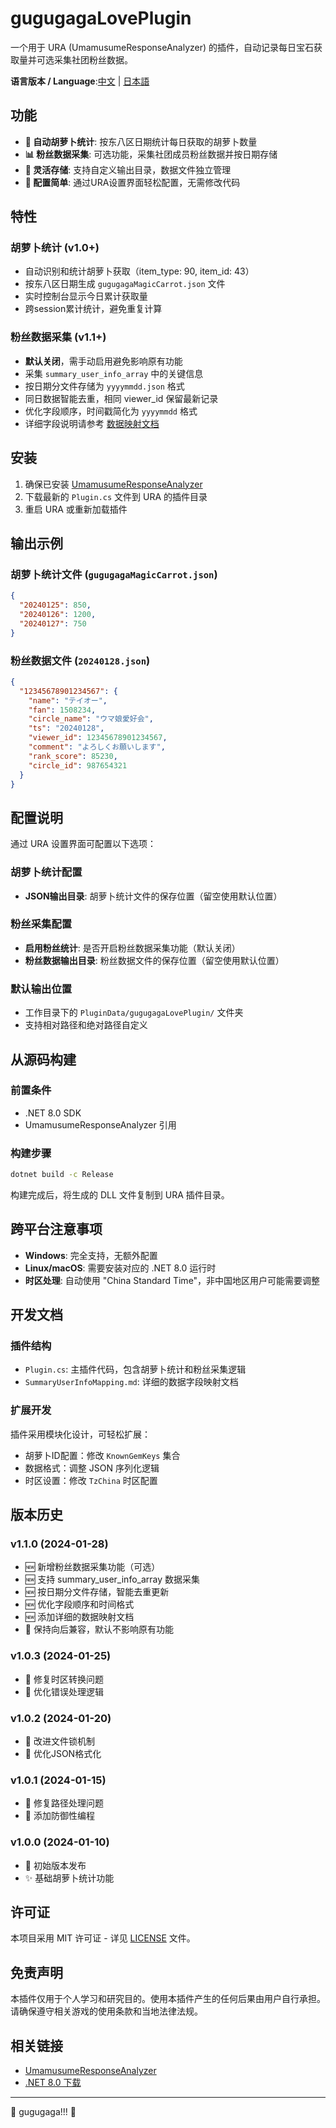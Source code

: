 # gugugagaLovePlugin

一个用于 URA (UmamusumeResponseAnalyzer) 的插件，自动记录每日宝石获取量并可选采集社团粉丝数据。

**语言版本 / Language**:[中文](README.md) | [日本語](README_JP.md)

## 功能

- **💎 自动胡萝卜统计**: 按东八区日期统计每日获取的胡萝卜数量
- **📊 粉丝数据采集**: 可选功能，采集社团成员粉丝数据并按日期存储
- **📁 灵活存储**: 支持自定义输出目录，数据文件独立管理
- **🔧 配置简单**: 通过URA设置界面轻松配置，无需修改代码

## 特性

### 胡萝卜统计 (v1.0+)
- 自动识别和统计胡萝卜获取（item_type: 90, item_id: 43）
- 按东八区日期生成 `gugugagaMagicCarrot.json` 文件
- 实时控制台显示今日累计获取量
- 跨session累计统计，避免重复计算

### 粉丝数据采集 (v1.1+) 
- **默认关闭**，需手动启用避免影响原有功能
- 采集 `summary_user_info_array` 中的关键信息
- 按日期分文件存储为 `yyyymmdd.json` 格式
- 同日数据智能去重，相同 viewer_id 保留最新记录
- 优化字段顺序，时间戳简化为 `yyyymmdd` 格式
- 详细字段说明请参考 [数据映射文档](src/SummaryUserInfoMapping.md)

## 安装

1. 确保已安装 [UmamusumeResponseAnalyzer](https://github.com/UmamusumeResponseAnalyzer/UmamusumeResponseAnalyzer)
2. 下载最新的 `Plugin.cs` 文件到 URA 的插件目录
3. 重启 URA 或重新加载插件

## 输出示例

### 胡萝卜统计文件 (`gugugagaMagicCarrot.json`)
```json
{
  "20240125": 850,
  "20240126": 1200,
  "20240127": 750
}
```

### 粉丝数据文件 (`20240128.json`)
```json
{
  "12345678901234567": {
    "name": "テイオー",
    "fan": 1508234,
    "circle_name": "ウマ娘愛好会",
    "ts": "20240128",
    "viewer_id": 12345678901234567,
    "comment": "よろしくお願いします",
    "rank_score": 85230,
    "circle_id": 987654321
  }
}
```

## 配置说明

通过 URA 设置界面可配置以下选项：

### 胡萝卜统计配置
- **JSON输出目录**: 胡萝卜统计文件的保存位置（留空使用默认位置）

### 粉丝采集配置  
- **启用粉丝统计**: 是否开启粉丝数据采集功能（默认关闭）
- **粉丝数据输出目录**: 粉丝数据文件的保存位置（留空使用默认位置）

### 默认输出位置
- 工作目录下的 `PluginData/gugugagaLovePlugin/` 文件夹
- 支持相对路径和绝对路径自定义

## 从源码构建

### 前置条件
- .NET 8.0 SDK
- UmamusumeResponseAnalyzer 引用

### 构建步骤
```bash
dotnet build -c Release
```

构建完成后，将生成的 DLL 文件复制到 URA 插件目录。

## 跨平台注意事项

- **Windows**: 完全支持，无额外配置
- **Linux/macOS**: 需要安装对应的 .NET 8.0 运行时
- **时区处理**: 自动使用 "China Standard Time"，非中国地区用户可能需要调整

## 开发文档

### 插件结构
- `Plugin.cs`: 主插件代码，包含胡萝卜统计和粉丝采集逻辑
- `SummaryUserInfoMapping.md`: 详细的数据字段映射文档

### 扩展开发
插件采用模块化设计，可轻松扩展：
- 胡萝卜ID配置：修改 `KnownGemKeys` 集合
- 数据格式：调整 JSON 序列化逻辑  
- 时区设置：修改 `TzChina` 时区配置

## 版本历史

### v1.1.0 (2024-01-28)
- 🆕 新增粉丝数据采集功能（可选）
- 🆕 支持 summary_user_info_array 数据采集
- 🆕 按日期分文件存储，智能去重更新
- 🆕 优化字段顺序和时间格式
- 🆕 添加详细的数据映射文档
- 🔧 保持向后兼容，默认不影响原有功能

### v1.0.3 (2024-01-25)
- 🐛 修复时区转换问题
- 🔧 优化错误处理逻辑

### v1.0.2 (2024-01-20)
- 🔧 改进文件锁机制
- 🔧 优化JSON格式化

### v1.0.1 (2024-01-15)
- 🐛 修复路径处理问题
- 🔧 添加防御性编程

### v1.0.0 (2024-01-10)
- 🎉 初始版本发布
- ✨ 基础胡萝卜统计功能

## 许可证

本项目采用 MIT 许可证 - 详见 [LICENSE](LICENSE) 文件。

## 免责声明

本插件仅用于个人学习和研究目的。使用本插件产生的任何后果由用户自行承担。请确保遵守相关游戏的使用条款和当地法律法规。

## 相关链接

- [UmamusumeResponseAnalyzer](https://github.com/UmamusumeResponseAnalyzer/UmamusumeResponseAnalyzer)
- [.NET 8.0 下载](https://dotnet.microsoft.com/download/dotnet/8.0)

---

🐧 gugugaga!!! 🐧
